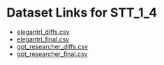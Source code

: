   # Dataset Links for STT_1_4

  - [elegantrl_diffs.csv](https://github.com/ps-keerthana/STT_1_4/releases/download/v1.0/elegantrl_diffs.csv)
  - [elegantrl_final.csv](https://github.com/ps-keerthana/STT_1_4/releases/download/v1.0/elegantrl_final.csv)
  - [gpt_researcher_diffs.csv](https://github.com/ps-keerthana/STT_1_4/releases/download/v1.0/gpt_researcher_diffs.csv) 
  - [gpt_researcher_final.csv](https://github.com/ps-keerthana/STT_1_4/releases/download/v1.0/gpt_researcher_final.csv) 
